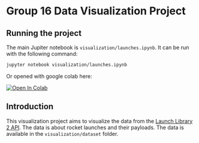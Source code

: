 # Group 16 Data Visualization Project

## Running the project

The main Jupiter notebook is `visualization/launches.ipynb`. It can be run with the following command:

```bash
jupyter notebook visualization/launches.ipynb
```

Or opened with google colab here:

[![Open In Colab](https://colab.research.google.com/assets/colab-badge.svg)](https://colab.research.google.com/github/Victor4X/datavis-project/blob/main/visualization/launches.ipynb)

## Introduction

This visualization project aims to visualize the data from the [Launch Library 2 API](https://thespacedevs.com/llapi). The data is about rocket launches and their payloads. The data is available in the `visualization/dataset` folder.